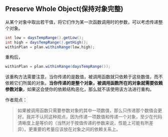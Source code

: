## Preserve Whole Object(保持对象完整)

从某个对象中取出若干值，将它们作为某一次函数调用时的参数，可以考虑传递整个对象。

```java
int low = daysTempRange().getLow();
int high = daysTempRange().getHigh();
withinPlan = plan.withinRange(low,high);
```

重构后，

```java
withinPlan = plan.withinRange(daysTempRange());
```

该重构方法需要注意，当你传递的是数值，被调用函数就只依赖于这些数值，而不依赖它们所属的对象。**当你传递的是整个对象，被调用函数所在的对象就需要依赖参数对象**，如果这会使你的依赖结构恶化，那么就不该使用该方法进行重构。





作者观点：

> 如果被调用函数只需要参数对象的其中一项数值，那么只传递那个数值会更好。我并不认同这种观点，因为传递一项数值和传递一个对象，至少在代码清晰度上是等价的（当然对于按值传递的参数来说，性能上可能有所差异）。更重要的考量应该放在对象之间的依赖关系上。

